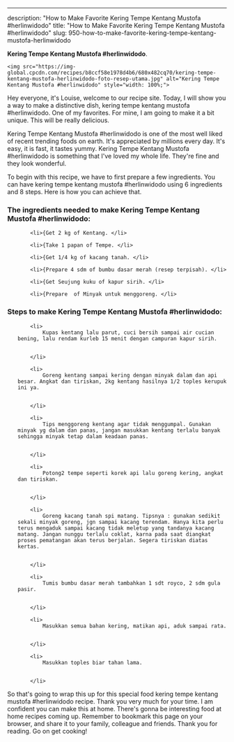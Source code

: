 ---
description: "How to Make Favorite Kering Tempe Kentang Mustofa #herlinwidodo"
title: "How to Make Favorite Kering Tempe Kentang Mustofa #herlinwidodo"
slug: 950-how-to-make-favorite-kering-tempe-kentang-mustofa-herlinwidodo

<p>
	<strong>Kering Tempe Kentang Mustofa #herlinwidodo</strong>. 
	
</p>
<p>
	
	<img src="https://img-global.cpcdn.com/recipes/b8ccf58e1978d4b6/680x482cq70/kering-tempe-kentang-mustofa-herlinwidodo-foto-resep-utama.jpg" alt="Kering Tempe Kentang Mustofa #herlinwidodo" style="width: 100%;">
	
	
</p>
<p>
	Hey everyone, it's Louise, welcome to our recipe site. Today, I will show you a way to make a distinctive dish, kering tempe kentang mustofa #herlinwidodo. One of my favorites. For mine, I am going to make it a bit unique. This will be really delicious.
</p>
	
<p>
	
</p>
<p>
	Kering Tempe Kentang Mustofa #herlinwidodo is one of the most well liked of recent trending foods on earth. It's appreciated by millions every day. It's easy, it is fast, it tastes yummy. Kering Tempe Kentang Mustofa #herlinwidodo is something that I've loved my whole life. They're fine and they look wonderful.
</p>

<p>
To begin with this recipe, we have to first prepare a few ingredients. You can have kering tempe kentang mustofa #herlinwidodo using 6 ingredients and 8 steps. Here is how you can achieve that.
</p>

<h3>The ingredients needed to make Kering Tempe Kentang Mustofa #herlinwidodo:</h3>

<ol>
	
		<li>{Get 2 kg of Kentang. </li>
	
		<li>{Take 1 papan of Tempe. </li>
	
		<li>{Get 1/4 kg of kacang tanah. </li>
	
		<li>{Prepare 4 sdm of bumbu dasar merah (resep terpisah). </li>
	
		<li>{Get Seujung kuku of kapur sirih. </li>
	
		<li>{Prepare  of Minyak untuk menggoreng. </li>
	
</ol>
<p>
	
</p>

<h3>Steps to make Kering Tempe Kentang Mustofa #herlinwidodo:</h3>

<ol>
	
		<li>
			Kupas kentang lalu parut, cuci bersih sampai air cucian bening, lalu rendam kurleb 15 menit dengan campuran kapur sirih.
			
			
		</li>
	
		<li>
			Goreng kentang sampai kering dengan minyak dalam dan api besar. Angkat dan tiriskan, 2kg kentang hasilnya 1/2 toples kerupuk ini ya.
			
			
		</li>
	
		<li>
			Tips menggoreng kentang agar tidak menggumpal. Gunakan minyak yg dalam dan panas, jangan masukkan kentang terlalu banyak sehingga minyak tetap dalam keadaan panas.
			
			
		</li>
	
		<li>
			Potong2 tempe seperti korek api lalu goreng kering, angkat dan tiriskan.
			
			
		</li>
	
		<li>
			Goreng kacang tanah spi matang. Tipsnya : gunakan sedikit sekali minyak goreng, jgn sampai kacang terendam. Hanya kita perlu terus mengaduk sampai kacang tidak meletup yang tandanya kacang matang. Jangan nunggu terlalu coklat, karna pada saat diangkat proses pematangan akan terus berjalan. Segera tiriskan diatas kertas.
			
			
		</li>
	
		<li>
			Tumis bumbu dasar merah tambahkan 1 sdt royco, 2 sdm gula pasir.
			
			
		</li>
	
		<li>
			Masukkan semua bahan kering, matikan api, aduk sampai rata.
			
			
		</li>
	
		<li>
			Masukkan toples biar tahan lama.
			
			
		</li>
	
</ol>

<p>
	
</p>

<p>
	So that's going to wrap this up for this special food kering tempe kentang mustofa #herlinwidodo recipe. Thank you very much for your time. I am confident you can make this at home. There's gonna be interesting food at home recipes coming up. Remember to bookmark this page on your browser, and share it to your family, colleague and friends. Thank you for reading. Go on get cooking!
</p>
